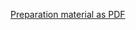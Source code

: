 <a href="https://www.iik.ntnu.no/ttm4175/wp-content/uploads/2018/10/http.pdf">Preparation material as PDF</a>